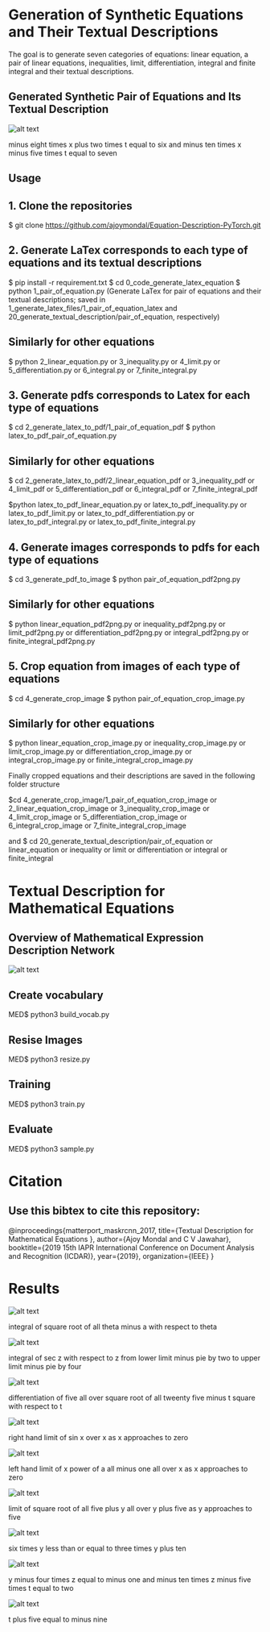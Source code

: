 # Generation of Synthetic Equations and Their Textual Descriptions

The goal is to generate seven categories of equations: linear equation, a pair of linear equations, inequalities, limit, differentiation, integral and finite integral and their textual descriptions.

## Generated Synthetic Pair of Equations and Its Textual Description

![alt text](image/pair_14.jpg)

minus eight times x plus two times t equal to six and minus ten times x minus five times t equal to seven


## Usage
## 1. Clone the repositories
 $ git clone https://github.com/ajoymondal/Equation-Description-PyTorch.git

## 2. Generate LaTex corresponds to each type of equations and its textual descriptions
$ pip install -r requirement.txt
$ cd 0_code_generate_latex_equation
$ python 1_pair_of_equation.py 
(Generate LaTex for pair of equations and their textual descriptions; saved in 1_generate_latex_files/1_pair_of_equation_latex and 20_generate_textual_description/pair_of_equation, respectively)

## Similarly for other equations 
$ python 2_linear_equation.py or 3_inequality.py or 4_limit.py or 5_differentiation.py or 6_integral.py or 7_finite_integral.py

## 3. Generate pdfs corresponds to Latex for each type of equations

$ cd 2_generate_latex_to_pdf/1_pair_of_equation_pdf
$ python latex_to_pdf_pair_of_equation.py

## Similarly for other equations
$ cd 2_generate_latex_to_pdf/2_linear_equation_pdf or 3_inequality_pdf or 4_limit_pdf or 5_differentiation_pdf or 6_integral_pdf or 7_finite_integral_pdf

$python latex_to_pdf_linear_equation.py or latex_to_pdf_inequality.py or latex_to_pdf_limit.py or latex_to_pdf_differentiation.py or latex_to_pdf_integral.py or latex_to_pdf_finite_integral.py

## 4. Generate images corresponds to pdfs for each type of equations
$ cd 3_generate_pdf_to_image
$ python pair_of_equation_pdf2png.py

## Similarly for other equations
$ python linear_equation_pdf2png.py or inequality_pdf2png.py or limit_pdf2png.py or differentiation_pdf2png.py or integral_pdf2png.py or finite_integral_pdf2png.py

## 5. Crop equation from images of each type of equations
$ cd 4_generate_crop_image
$ python pair_of_equation_crop_image.py

## Similarly for other equations
$ python linear_equation_crop_image.py or inequality_crop_image.py or limit_crop_image.py or differentiation_crop_image.py or integral_crop_image.py or finite_integral_crop_image.py

Finally cropped equations and their descriptions are saved in the following folder structure

$cd 4_generate_crop_image/1_pair_of_equation_crop_image or 2_linear_equation_crop_image or 3_inequality_crop_image or 4_limit_crop_image or 5_differentiation_crop_image or 6_integral_crop_image or 7_finite_integral_crop_image

and 
$ cd 20_generate_textual_description/pair_of_equation or linear_equation or inequality or limit or differentiation or integral or finite_integral 

# Textual Description for Mathematical Equations
## Overview of Mathematical Expression Description Network 
![alt text](image/model.png)

## Create vocabulary 
MED$ python3 build_vocab.py
## Resise Images
MED$ python3 resize.py
## Training 
MED$ python3 train.py
## Evaluate
MED$ python3 sample.py

# Citation

## Use this bibtex to cite this repository:

@inproceedings{matterport_maskrcnn_2017,
  title={Textual Description for Mathematical Equations },
  author={Ajoy Mondal and C V Jawahar},
  booktitle={2019 15th IAPR International Conference on Document Analysis and Recognition (ICDAR)},
  year={2019},
  organization={IEEE}
}

# Results

![alt text](image/test_81275.jpg)

integral of square root of all theta minus a with respect to theta


![alt text](image/test_82913.jpg)

integral of sec z with respect to z from lower limit minus pie by two to upper limit minus pie by four


![alt text](image/test_75236.jpg)

differentiation of five all over square root of all tweenty five minus t square with respect to t


![alt text](image/test_71797.jpg)

right hand limit of sin x over x as x approaches to zero


![alt text](image/test_68305.jpg)

left hand limit of x power of a all minus one all over x as x approaches to zero

![alt text](image/test_68200.jpg)

limit of square root of all five plus y all over y plus five as y approaches to five

![alt text](image/test_64866.jpg)

six times y less than or equal to three times y plus ten

![alt text](image/test_54959.jpg)

y minus four times z equal to minus one and minus ten times z minus five times t equal to two

![alt text](image/test_56003.jpg)

t plus five equal to minus nine
